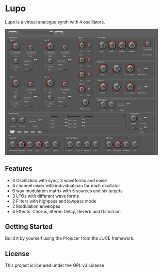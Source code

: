 # Lupo

Lupo is a virtual analogue synth with 4 oscillators.

![Lupo](Images/lupo.jpg)

## Features

* 4 Oscillators with sync, 3 waveforms and noise
* 4 channel mixer with individual pan for each oscillator
* 6 way modulation matrix with 5 sources and six targets
* 3 LFOs with different wave forms
* 2 Filters with highpass and lowpass mode
* 2 Modulation envelopes
* 4 Effects: Chorus, Stereo Delay, Reverb and Distortion

## Getting Started

Build it by yourself using the Projucer from the JUCE framework.

## License

This project is licensed under the GPL v3 License




